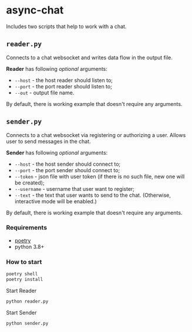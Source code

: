 # async-chat

Includes two scripts that help to work with a chat.

## `reader.py`

Connects to a chat websocket and writes data flow in the output file.

**Reader** has following _optional_ arguments:

- `--host` - the host reader should listen to;
- `--port` - the port reader should listen to;
- `--out` - output file name.

By default, there is working example that doesn't require any arguments.

## `sender.py`

Connects to a chat websocket via registering or authorizing a user. Allows user to send messages in the chat.

**Sender** has following _optional_ arguments:

- `--host` - the host sender should connect to;
- `--port` - the port sender should connect to;
- `--token` - json file with user token (if there is no such file, new one will be created);
- `--username` - username that user want to register;
- `--text` - the text that user wants to send to the chat. (Otherwise, interactive mode will be enabled.)

By default, there is working example that doesn't require any arguments.

### Requirements

- [poetry](https://python-poetry.org/)
- python 3.8+

### How to start

```bash
poetry shell
poetry install
```

Start Reader

```bash
python reader.py
```

Start Sender

```bash
python sender.py
```
